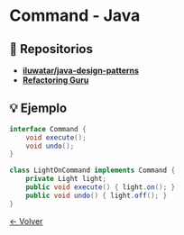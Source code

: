 # Command - Java

## 🌟 Repositorios
- **[iluwatar/java-design-patterns](https://github.com/iluwatar/java-design-patterns/tree/master/command)**
- **[Refactoring Guru](https://refactoring.guru/design-patterns/command/java/example)**

## 💡 Ejemplo
```java
interface Command {
    void execute();
    void undo();
}

class LightOnCommand implements Command {
    private Light light;
    public void execute() { light.on(); }
    public void undo() { light.off(); }
}
```

[← Volver](../README.md)
